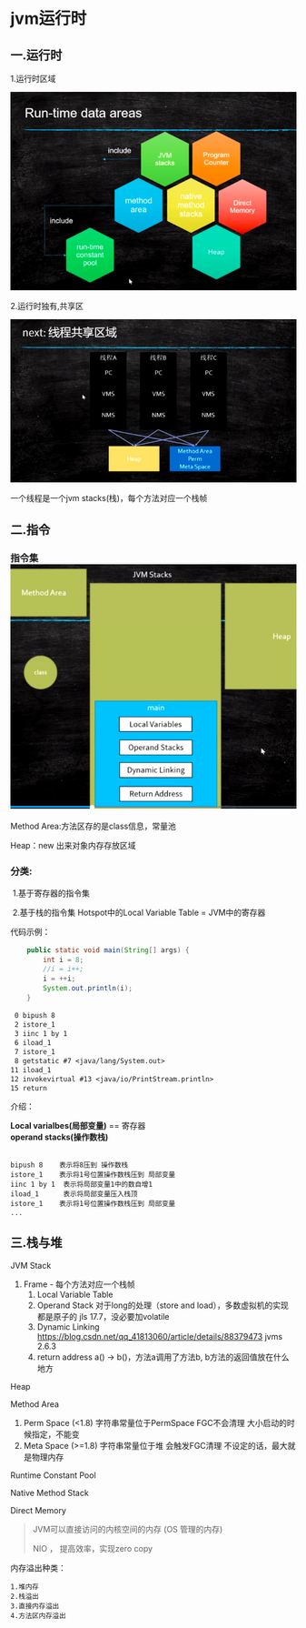 # jvm运行时

## 一.运行时

1.运行时区域

![](img/jvm-run-time-area.png)

2.运行时独有,共享区

![](img/jvm-run-share-area.png)

一个线程是一个jvm stacks(栈)，每个方法对应一个栈帧

## 二.指令

### 指令集![](img/jvm-stacks.png)

Method Area:方法区存的是class信息，常量池

Heap：new 出来对象内存存放区域

### 分类:

​	1.基于寄存器的指令集

​	2.基于栈的指令集 Hotspot中的Local Variable Table = JVM中的寄存器

代码示例：

```java
    public static void main(String[] args) {
        int i = 8;
        //i = i++;
        i = ++i;
        System.out.println(i);
    }
```

```
 0 bipush 8
 2 istore_1
 3 iinc 1 by 1
 6 iload_1
 7 istore_1
 8 getstatic #7 <java/lang/System.out>
11 iload_1
12 invokevirtual #13 <java/io/PrintStream.println>
15 return

```

介绍：

**Local varialbes(局部变量)**		==	寄存器						
**operand stacks(操作数栈)**

```

bipush 8 	表示将8压到 操作数栈
istore_1	表示将1号位置操作数栈压到 局部变量
iinc 1 by 1	 表示将局部变量1中的数自增1
iload_1		 表示将局部变量压入栈顶
istore_1	表示将1号位置操作数栈压到 局部变量
...
```

## 三.栈与堆

JVM Stack

1. Frame - 每个方法对应一个栈帧
   1. Local Variable Table
   2. Operand Stack 对于long的处理（store and load），多数虚拟机的实现都是原子的 jls 17.7，没必要加volatile
   3. Dynamic Linking https://blog.csdn.net/qq_41813060/article/details/88379473 jvms 2.6.3
   4. return address a() -> b()，方法a调用了方法b, b方法的返回值放在什么地方

Heap

Method Area

1. Perm Space (<1.8) 字符串常量位于PermSpace FGC不会清理 大小启动的时候指定，不能变
2. Meta Space (>=1.8) 字符串常量位于堆 会触发FGC清理 不设定的话，最大就是物理内存

Runtime Constant Pool

Native Method Stack

Direct Memory

> JVM可以直接访问的内核空间的内存 (OS 管理的内存)
>
> NIO ， 提高效率，实现zero copy



内存溢出种类：

```
1.堆内存
2.栈溢出
3.直接内存溢出
4.方法区内存溢出
```

